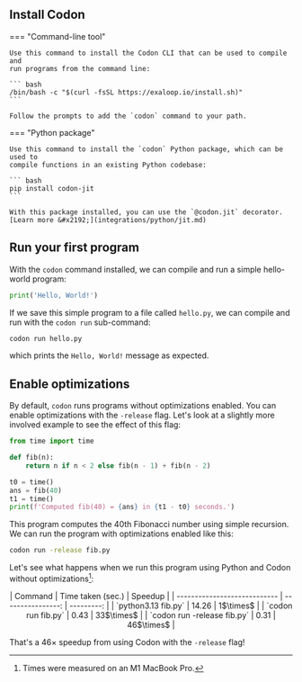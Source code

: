 ## Install Codon

=== "Command-line tool"

    Use this command to install the Codon CLI that can be used to compile and
    run programs from the command line:

    ``` bash
    /bin/bash -c "$(curl -fsSL https://exaloop.io/install.sh)"
    ```

    Follow the prompts to add the `codon` command to your path.

=== "Python package"

    Use this command to install the `codon` Python package, which can be used to
    compile functions in an existing Python codebase:

    ``` bash
    pip install codon-jit
    ```

    With this package installed, you can use the `@codon.jit` decorator.
    [Learn more &#x2192;](integrations/python/jit.md)

## Run your first program

With the `codon` command installed, we can compile and run a simple hello-world program:

``` python
print('Hello, World!')
```

If we save this simple program to a file called `hello.py`, we can compile and run with
the `codon run` sub-command:

``` bash
codon run hello.py
```

which prints the `Hello, World!` message as expected.

## Enable optimizations

By default, `codon` runs programs without optimizations enabled. You can enable
optimizations with the `-release` flag. Let's look at a slightly more involved example
to see the effect of this flag:

``` python
from time import time

def fib(n):
    return n if n < 2 else fib(n - 1) + fib(n - 2)

t0 = time()
ans = fib(40)
t1 = time()
print(f'Computed fib(40) = {ans} in {t1 - t0} seconds.')
```

This program computes the 40th Fibonacci number using simple recursion. We can run
the program with optimizations enabled like this:

``` bash
codon run -release fib.py
```

Let's see what happens when we run this program using Python and Codon without optimizations[^1]:

<div style="text-align: center;" markdown="1">
| Command                      | Time taken (sec.) | Speedup    |
| ---------------------------- | ----------------: | ---------: |
| `python3.13 fib.py`          |             14.26 |  1$\times$ |
| `codon run fib.py`           |             0.43  | 33$\times$ |
| `codon run -release fib.py`  |             0.31  | 46$\times$ |
</div>

That's a 46$\times$ speedup from using Codon with the `-release` flag!

[^1]: Times were measured on an M1 MacBook Pro.
